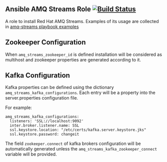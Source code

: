 Ansible AMQ Streams Role [![Build Status](https://travis-ci.com/saiello/amq-streams.svg?branch=master)](https://travis-ci.com/saiello/amq-streams)
---

A role to install Red Hat AMQ Streams. Examples of its usage are collected in [amq-streams playbook examples](https://github.com/saiello/amq-streams-playbook-examples) 


## Zookeeper Configuration

When `amq_streams_zookeeper_id` is defined installation will be considered as multihost and zookeeper properties are generated according to it. 


## Kafka Configuration

Kafka properties can be defined using the dictionary `amq_streams_kafka_configurations`. 
Each entry will be a property into the server.properties configuration file.

For example:

```
amq_streams_kafka_configurations:
  listeners: 'SSL://localhost:9092'
  inter.broker.listener.name: SSL
  ssl.keystore.location: "/etc/certs/kafka.server.keystore.jks"
  ssl.keystore.password: changeit
```

The field `zookeeper.connect` of kafka brokers configuration will be automatically generated unless the `amq_streams_kafka_zookeeper_connect` variable will be provided.
